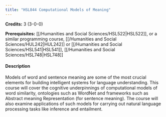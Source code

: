 ```yaml
---
title: "HSL844 Computational Models of Meaning"
---
```

**Credits:** 3 (3-0-0)

**Prerequisites:** [[/Humanities and Social Sciences/HSL522|HSL522]], or a similar programming course, [[/Humanities and Social Sciences/HUL242|HUL242]] or [[/Humanities and Social Sciences/HSL541|HSL541]], [[/Humanities and Social Sciences/HSL748|HSL748]]

#### Description
Models of word and sentence meaning are some of the most crucial elements for building intelligent systems for language understanding. This course will cover the cognitive underpinnings of computational models of word similarity, ontologies such as WordNet and frameworks such as Abstract meaning Representation (for sentence meaning). The course will also examine applications of such models for carrying out natural language processing tasks like inference and entailment.